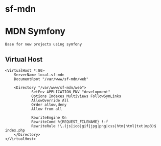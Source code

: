 sf-mdn
======

# MDN Symfony

    Base for new projects using symfony

## Virtual Host
    <VirtualHost *:80>
        ServerName local.sf-mdn
        DocumentRoot "/var/www/sf-mdn/web"

        <Directory "/var/www/sf-mdn/web">
                SetEnv APPLICATION_ENV "development"
                Options Indexes Multiviews FollowSymLinks
                AllowOverride All
                Order allow,deny
                Allow from all

                RewriteEngine On
                RewriteCond %{REQUEST_FILENAME} !-f
                RewriteRule !\.(js|ico|gif|jpg|png|css|htm|html|txt|mp3)$ index.php
        </Directory>
    </VirtualHost>